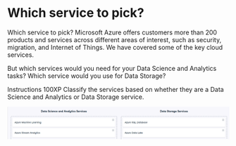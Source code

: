 # Which service to pick?

Which service to pick?
Microsoft Azure offers customers more than 200 products and services across different areas of interest, such as security, migration, and Internet of Things. We have covered some of the key cloud services.

But which services would you need for your Data Science and Analytics tasks? Which service would you use for Data Storage?

Instructions
100XP
Classify the services based on whether they are a Data Science and Analytics or Data Storage service.

![alt text](image-1.png)